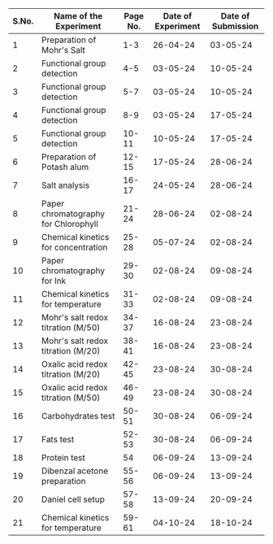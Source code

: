 | S.No. | Name of the Experiment                        | Page No. | Date of Experiment | Date of Submission |
|-------|------------------------------------------------|----------|--------------------|--------------------|
| 1     | Preparation of Mohr's Salt                     | 1-3      | 26-04-24           | 03-05-24           |
| 2     | Functional group detection                     | 4-5      | 03-05-24           | 10-05-24           |
| 3     | Functional group detection                     | 5-7      | 03-05-24           | 10-05-24           |
| 4     | Functional group detection                     | 8-9      | 03-05-24           | 17-05-24           |
| 5     | Functional group detection                     | 10-11    | 10-05-24           | 17-05-24           |
| 6     | Preparation of Potash alum                     | 12-15    | 17-05-24           | 28-06-24           |
| 7     | Salt analysis                                  | 16-17    | 24-05-24           | 28-06-24           |
| 8     | Paper chromatography for Chlorophyll           | 21-24    | 28-06-24           | 02-08-24           |
| 9     | Chemical kinetics for concentration            | 25-28    | 05-07-24           | 02-08-24           |
| 10    | Paper chromatography for Ink                   | 29-30    | 02-08-24           | 09-08-24           |
| 11    | Chemical kinetics for temperature              | 31-33    | 02-08-24           | 09-08-24           |
| 12    | Mohr's salt redox titration (M/50)             | 34-37    | 16-08-24           | 23-08-24           |
| 13    | Mohr's salt redox titration (M/20)             | 38-41    | 16-08-24           | 23-08-24           |
| 14    | Oxalic acid redox titration (M/20)             | 42-45    | 23-08-24           | 30-08-24           |
| 15    | Oxalic acid redox titration (M/50)             | 46-49    | 23-08-24           | 30-08-24           |
| 16    | Carbohydrates test                             | 50-51    | 30-08-24           | 06-09-24           |
| 17    | Fats test                                      | 52-53    | 30-08-24           | 06-09-24           |
| 18    | Protein test                                   | 54       | 06-09-24           | 13-09-24           |
| 19    | Dibenzal acetone preparation                   | 55-56    | 06-09-24           | 13-09-24           |
| 20    | Daniel cell setup                              | 57-58    | 13-09-24           | 20-09-24           |
| 21    | Chemical kinetics for temperature              | 59-61    | 04-10-24           | 18-10-24           |
